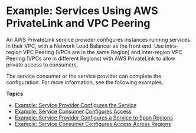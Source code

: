 # Example: Services Using AWS PrivateLink and VPC Peering<a name="vpc-peer-region-example"></a>

An AWS PrivateLink service provider configures instances running services in their VPC, with a Network Load Balancer as the front end\. Use intra\-region VPC Peering \(VPCs are in the same Region\) and inter\-region VPC Peering \(VPCs are in different Regions\) with AWS PrivateLink to allow private access to consumers\.

The service consumer or the service provider can complete the configuration\. For more information, see the following examples\.

**Topics**
+ [Example: Service Provider Configures the Service](vpc--region-peering-provider-side.md)
+ [Example: Service Consumer Configures Access](vpc-region-peering-consumer-side.md)
+ [Example: Service Provider Configures a Service to Span Regions](vpc-inter-region-peering-provider-side.md)
+ [Example: Service Consumer Configures Access Across Regions](vpc-inter-region-peering-consumer-side.md)